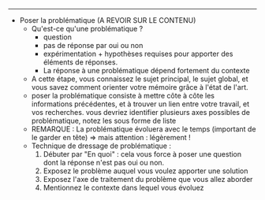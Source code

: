 


--------------------------------

- Poser la problématique (A REVOIR SUR LE CONTENU)
  - Qu'est-ce qu'une problématique ?
    - question
    - pas de réponse par oui ou non
    - expérimentation + hypothèses requises pour apporter des éléments de réponses.
    - La réponse à une problématique dépend fortement du contexte
  - A cette étape, vous connaissez le sujet principal, le sujet global, et vous savez comment orienter votre mémoire grâce à l'état de l'art.
  - poser la problématique consiste à mettre côte à côte les informations précédentes, et à trouver un lien entre votre travail, et vos recherches. vous devriez identifier plusieurs axes possibles de problématique, notez les sous forme de liste
  - REMARQUE : La problématique évoluera avec le temps (important de le garder en tête) => mais attention : légèrement ! 
  - Technique de dressage de problématique : 
    1. Débuter par "En quoi" : cela vous force à poser une question dont la réponse n'est pas oui ou non.
    2. Exposez le problème auquel vous voulez apporter une solution
    3. Exposez l'axe de traitement du problème que vous allez aborder
    4. Mentionnez le contexte dans lequel vous évoluez